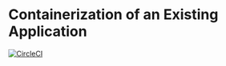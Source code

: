 # Containerization of an Existing Application

[![CircleCI](https://dl.circleci.com/status-badge/img/gh/msagi/docker-exercise-3-containerisation-of-existing-application/tree/main.svg?style=svg)](https://dl.circleci.com/status-badge/redirect/gh/msagi/docker-exercise-3-containerisation-of-existing-application/tree/main)
